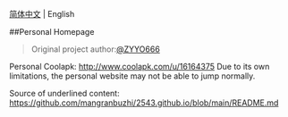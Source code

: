 [简体中文](./README.md) | English

##Personal Homepage

> Original project author:[@ZYYO666](https://github.com/ZYYO666)

Personal Coolapk: http://www.coolapk.com/u/16164375           Due to its own limitations, the personal website may not be able to jump normally.

Source of underlined content: https://github.com/mangranbuzhi/2543.github.io/blob/main/README.md

